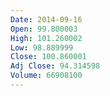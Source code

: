 ```yaml
---
Date: 2014-09-16
Open: 99.800003
High: 101.260002
Low: 98.889999
Close: 100.860001
Adj Close: 94.314598
Volume: 66908100
---
```

